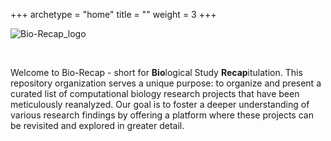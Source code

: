 +++
archetype = "home"
title = ""
weight = 3
+++

![Bio-Recap_logo](/directory/images/bio-recap_logo.jpg?width=30vw&classes=shadow)

&nbsp;

Welcome to Bio-Recap - short for **Bio**logical Study **Recap**itulation. This repository organization serves a unique purpose: to organize and present a curated list of computational biology research projects that have been meticulously reanalyzed. Our goal is to foster a deeper understanding of various research findings by offering a platform where these projects can be revisited and explored in greater detail.
